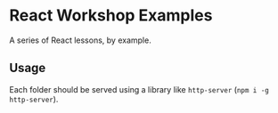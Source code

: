 # React Workshop Examples

A series of React lessons, by example.


## Usage

Each folder should be served using a library like `http-server` (`npm i -g http-server`).
